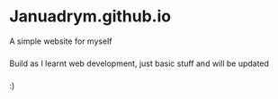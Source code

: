 # Januadrym.github.io
A simple website for myself
###
Build as I learnt web development, just basic stuff and will be updated
###
:)
